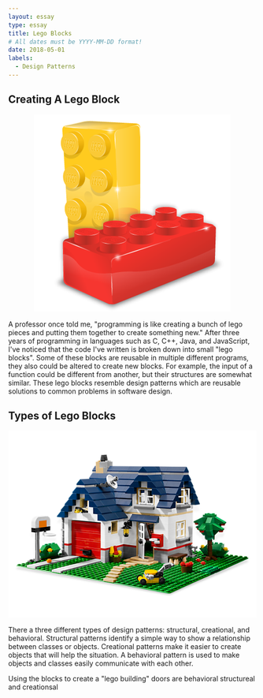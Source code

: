```yaml
---
layout: essay
type: essay
title: Lego Blocks 
# All dates must be YYYY-MM-DD format!
date: 2018-05-01
labels:
  - Design Patterns
---
```


## Creating A Lego Block

<center>
  <div class="ui small right floated image">
    <img class="ui image" src="../images/lego.png">
  </div>
</center>

A professor once told me, "programming is like creating a bunch of lego pieces and putting them together to create something new." After three years of programming in languages such as C, C++, Java, and JavaScript, I've noticed that the code I've written is broken down into small "lego blocks". Some of these blocks are reusable in multiple different programs, they also could be altered to create new blocks. For example, the input of a function could be different from another, but their structures are somewhat similar. These lego blocks resemble design patterns which are reusable solutions to common problems in software design.


## Types of Lego Blocks

<center>
  <div class="ui medium right floated image">
    <img class="ui image" src="../images/legoHouse.png">
  </div>
</center>

There a three different types of design patterns: structural, creational, and behavioral. Structural patterns identify a simple way to show a relationship between classes or objects. Creational patterns make it easier to create objects that will help the situation. A behavioral pattern is used to make objects and classes easily communicate with each other. 

Using the blocks to create a "lego building"
doors are behavioral 
structureal and 
creationsal